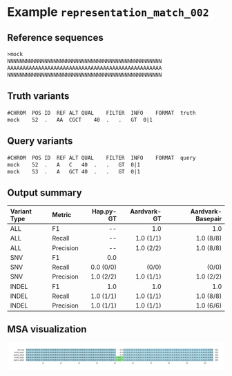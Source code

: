 # Example `representation_match_002`
## Reference sequences
```
>mock
NNNNNNNNNNNNNNNNNNNNNNNNNNNNNNNNNNNNNNNNNNNNNNNNNN
AAAAAAAAAAAAAAAAAAAAAAAAAAAAAAAAAAAAAAAAAAAAAAAAAA
NNNNNNNNNNNNNNNNNNNNNNNNNNNNNNNNNNNNNNNNNNNNNNNNNN
```
## Truth variants
```
#CHROM	POS	ID	REF	ALT	QUAL	FILTER	INFO	FORMAT	truth
mock	52	.	AA	CGCT	40	.	.	GT	0|1
```
## Query variants
```
#CHROM	POS	ID	REF	ALT	QUAL	FILTER	INFO	FORMAT	query
mock	52	.	A	C	40	.	.	GT	0|1
mock	53	.	A	GCT	40	.	.	GT	0|1
```
## Output summary
Variant Type | Metric | Hap.py-GT | Aardvark-GT | Aardvark-Basepair
:-- | :-- | --: | --: | --:
ALL | F1 | -- | 1.0 | 1.0
ALL | Recall | -- | 1.0 (1/1) | 1.0 (8/8)
ALL | Precision | -- | 1.0 (2/2) | 1.0 (8/8)
SNV | F1 | 0.0 |  | 
SNV | Recall | 0.0 (0/0) |  (0/0) |  (0/0)
SNV | Precision | 1.0 (2/2) | 1.0 (1/1) | 1.0 (2/2)
INDEL | F1 | 1.0 | 1.0 | 1.0
INDEL | Recall | 1.0 (1/1) | 1.0 (1/1) | 1.0 (8/8)
INDEL | Precision | 1.0 (1/1) | 1.0 (1/1) | 1.0 (6/6)
## MSA visualization
![](./msa_viz/msa.png)
